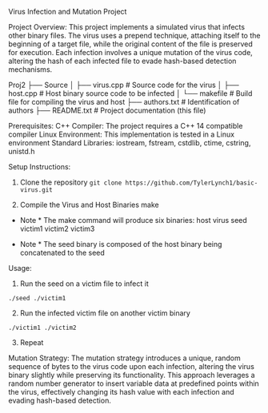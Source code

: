Virus Infection and Mutation Project

Project Overview:
This project implements a simulated virus that infects other binary files. The virus uses a prepend technique, attaching itself to the beginning of a target file, while the original content of the file is preserved for execution. Each infection involves a unique mutation of the virus code, altering the hash of each infected file to evade hash-based detection mechanisms.

Proj2
├── Source
│   ├── virus.cpp        # Source code for the virus
│   ├── host.cpp         # Host binary source code to be infected
│   └── makefile         # Build file for compiling the virus and host
├── authors.txt		 # Identification of authors
├── README.txt           # Project documentation (this file)

Prerequisites:
C++ Compiler: The project requires a C++ 14 compatible compiler
Linux Environment: This implementation is tested in a Linux environment
Standard Libraries: iostream, fstream, cstdlib, ctime, cstring, unistd.h

Setup Instructions:
1) Clone the repository
```git clone https://github.com/TylerLynch1/basic-virus.git```

2) Compile the Virus and Host Binaries
make

* Note * The make command will produce six binaries:
host
virus
seed
victim1
victim2
victim3

* Note *  The seed binary is composed of the host binary being concatenated to the seed

Usage:
1) Run the seed on a victim file to infect it

```./seed ./victim1```

2) Run the infected victim file on another victim binary

```./victim1 ./victim2```

3) Repeat

Mutation Strategy:
The mutation strategy introduces a unique, random sequence of bytes to the virus code upon each infection, altering the virus binary slightly while preserving its functionality. This approach leverages a random number generator to insert variable data at predefined points within the virus, effectively changing its hash value with each infection and evading hash-based detection.
